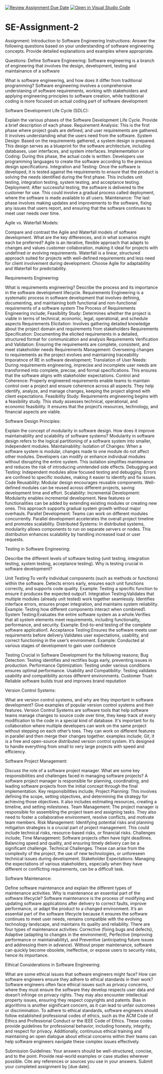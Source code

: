 [![Review Assignment Due Date](https://classroom.github.com/assets/deadline-readme-button-24ddc0f5d75046c5622901739e7c5dd533143b0c8e959d652212380cedb1ea36.svg)](https://classroom.github.com/a/-ucQIGTc)
[![Open in Visual Studio Code](https://classroom.github.com/assets/open-in-vscode-718a45dd9cf7e7f842a935f5ebbe5719a5e09af4491e668f4dbf3b35d5cca122.svg)](https://classroom.github.com/online_ide?assignment_repo_id=15221622&assignment_repo_type=AssignmentRepo)
# SE-Assignment-2
Assignment: Introduction to Software Engineering
Instructions:
Answer the following questions based on your understanding of software engineering concepts. Provide detailed explanations and examples where appropriate.

Questions:
Define Software Engineering:
Software engineering is a branch of engineering that involves the design, development, testing and maintainance of a software

What is software engineering, and how does it differ from traditional programming?
Software engineering involves a comprehensive understaning of software requirements, working with stakeholders and applying engineering principles to software creation, while traditional coding is more focused on actual coding part of software development 


Software Development Life Cycle (SDLC):

Explain the various phases of the Software Development Life Cycle. Provide a brief description of each phase.
Requirement Analysis: This is the first phase where project goals are defined, and user requirements are gathered. It involves understanding what the users need from the software.
System Design: Based on the requirements gathered, a system design is prepared. This design serves as a blueprint for the software architecture, including databases, user interfaces, and system interfaces.
Implementation or Coding: During this phase, the actual code is written. Developers use programming languages to create the software according to the previous design specifications.
Integration and Testing: Once the software is developed, it is tested against the requirements to ensure that the product is solving the needs identified during the first phase. This includes unit testing, integration testing, system testing, and acceptance testing.
Deployment: After successful testing, the software is delivered to the customer for use. This could involve a gradual process called deployment, where the software is made available to all users.
Maintenance: The last phase involves making updates and improvements to the software, fixing any issues that users report, and ensuring that the software continues to meet user needs over time.

Agile vs. Waterfall Models:

Compare and contrast the Agile and Waterfall models of software development. What are the key differences, and in what scenarios might each be preferred?
Agile is an iterative, flexible approach that adapts to changes and values customer collaboration, making it ideal for projects with undefined or evolving requirements. Waterfall is a linear, structured approach suited for projects with well-defined requirements and less need for client involvement during development. Choose Agile for adaptability and Waterfall for predictability.


Requirements Engineering:

What is requirements engineering? Describe the process and its importance in the software development lifecycle.
Requirements Engineering is a systematic process in software development that involves defining, documenting, and maintaining both functional and non-functional requirements of a software system
The Process of Requirements Engineering include;
Feasibility Study: Determines whether the project is viable in terms of technical, economic, legal, operational, and schedule aspects
Requirements Elicitation: Involves gathering detailed knowledge about the project domain and requirements from stakeholders
Requirements Specification: Documenting the elicited requirements in a detailed, structured format for communication and analysis
Requirements Verification and Validation: Ensuring the requirements are complete, consistent, and meet stakeholder needs
Requirements Management: Overseeing changes to requirements as the project evolves and maintaining traceability
Imporatnce of RE in software development;
Translation of User Needs: During requirements engineering, imprecise and incomplete user needs are transformed into complete, precise, and formal specifications. This ensures that the software aligns with stakeholder expectations.
Control and Coherence: Properly engineered requirements enable teams to maintain control over a project and ensure coherence across all aspects. They help identify, analyze, and manage changes, keeping the project aligned with client expectations.
Feasibility Study: Requirements engineering begins with a feasibility study. This study assesses technical, operational, and economic feasibility. It ensures that the project’s resources, technology, and financial aspects are viable.

Software Design Principles:

Explain the concept of modularity in software design. How does it improve maintainability and scalability of software systems?
Modularity in software design refers to the logical partitioning of a software system into smaller, independent modules.
Maintainability:
Isolation of Changes: When a software system is modular, changes made to one module do not affect other modules. Developers can modify or enhance individual modules without disrupting the entire system. This isolation simplifies maintenance and reduces the risk of introducing unintended side effects.
Debugging and Testing: Independent modules allow focused testing and debugging. Errors are confined to specific modules, making it easier to identify and fix issues.
Code Reusability: Modular design encourages reusable components. Well-defined modules can be reused across different projects, saving development time and effort.
Scalability:
Incremental Development: Modularity enables incremental development. New features or functionalities can be added by extending existing modules or creating new ones. This approach supports gradual system growth without major overhauls.
Parallel Development: Teams can work on different modules concurrently. Parallel development accelerates the overall project timeline and promotes scalability.
Distributed Systems: In distributed systems, modularity allows components to run on separate servers or nodes. This distribution enhances scalability by handling increased load or user requests.

Testing in Software Engineering:

Describe the different levels of software testing (unit testing, integration testing, system testing, acceptance testing). Why is testing crucial in software development?

Unit Testing:To verify individual components (such as methods or functions) within the software. Detects errors early, ensures each unit functions correctly, and supports code quality.
Example: Testing a specific function to ensure it produces the expected output1.
Integration Testing:Validates that multiple modules (already unit tested) work together seamlessly. Identifies interface errors, ensures proper integration, and maintains system reliability.
Example: Testing how different components interact when combined1.
System Testing:Evaluates the entire software system as a whole.Verifies that all system elements meet requirements, including functionality, performance, and security.
Example: End-to-end testing of the complete software application1.
Acceptance Testing:Ensures the software meets user requirements before delivery.Validates user expectations, usability, and correct functioning in the user’s environment.
Example: Conducted at various stages of development to gain user confidence

Testing Crucial in Software Development for the following reasons;
Bug Detection: Testing identifies and rectifies bugs early, preventing issues in production.
Performance Optimization: Testing under various conditions ensures optimal performance.
Usability and Compatibility: Testing validates usability and compatibility across different environments.
Customer Trust: Reliable software builds trust and improves brand reputation

Version Control Systems:

What are version control systems, and why are they important in software development? Give examples of popular version control systems and their features.
Version Control Systems are software tools that help software teams manage changes to source code over time, they keep track of every modification to the code in a special kind of database.
It's important for its collaboration where multiple developers can work on the same project without stepping on each other’s toes. They can work on different features in parallel and then merge their changes together.
examples include; Git, it is a free and open-source distributed version control system. It’s designed to handle everything from small to very large projects with speed and efficiency. 


Software Project Management:

Discuss the role of a software project manager. What are some key responsibilities and challenges faced in managing software projects?
A software project manager is responsible for planning, coordinating, and leading software projects from the initial concept through the final implementation.
Key responsibilities include;
Project Planning: This involves defining the scope, setting objectives, and determining the strategy for achieving those objectives. It also includes estimating resources, creating a timeline, and setting milestones.
Team Management: The project manager is responsible for assembling the project team and assigning tasks. They also need to foster a collaborative environment, resolve conflicts, and motivate team members.
Risk Management: Identifying potential risks and planning mitigation strategies is a crucial part of project management. This could include technical risks, resource-based risks, or financial risks.
Challenges include;
Time Management: Software projects often have tight deadlines. Balancing speed and quality, and ensuring timely delivery can be a significant challenge.
Technical Challenges: These can arise from the complexity of the project, the use of new technologies, or unforeseen technical issues during development.
Stakeholder Expectations: Managing the expectations of various stakeholders, especially when they have different or conflicting requirements, can be a difficult task.

Software Maintenance:

Define software maintenance and explain the different types of maintenance activities. Why is maintenance an essential part of the software lifecycle?
Software maintenance is the process of modifying and updating software applications after delivery to correct faults, improve performance, or adapt the product to a changed environment. It’s an essential part of the software lifecycle because it ensures the software continues to meet user needs, remains compatible with the evolving technology landscape, and maintains its quality and reliability. There are four types of maintenance activities: Corrective (fixing bugs and defects), Adaptive (adapting to changes in the environment), Perfective (improving performance or maintainability), and Preventive (anticipating future issues and addressing them in advance). Without proper maintenance, software can quickly become obsolete, ineffective, or expose users to security risks, hence its importance.

Ethical Considerations in Software Engineering:

What are some ethical issues that software engineers might face? How can software engineers ensure they adhere to ethical standards in their work?
Software engineers often face ethical issues such as privacy concerns, where they must ensure the software they develop respects user data and doesn’t infringe on privacy rights. They may also encounter intellectual property issues, ensuring they respect copyrights and patents. Bias in algorithms is another significant concern, as it can lead to unfair outcomes or discrimination. To adhere to ethical standards, software engineers should follow established professional codes of ethics, such as the ACM Code of Ethics and Professional Conduct or the IEEE Code of Ethics. These codes provide guidelines for professional behavior, including honesty, integrity, and respect for privacy. Additionally, continuous ethical training and maintaining an open dialogue about ethical concerns within their teams can help software engineers navigate these complex issues effectively.

Submission Guidelines:
Your answers should be well-structured, concise, and to the point.
Provide real-world examples or case studies wherever possible.
Cite any references or sources you use in your answers.
Submit your completed assignment by [due date].
